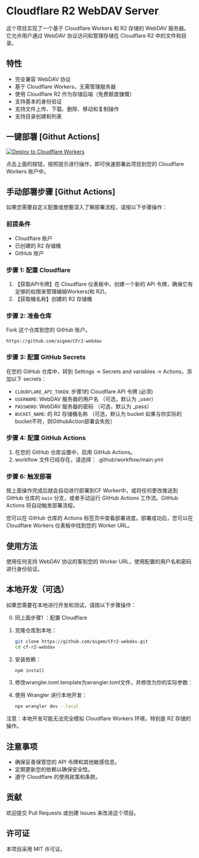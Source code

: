 # Cloudflare R2 WebDAV Server

这个项目实现了一个基于 Cloudflare Workers 和 R2 存储的 WebDAV 服务器。它允许用户通过 WebDAV 协议访问和管理存储在 Cloudflare R2 中的文件和目录。

## 特性

- 完全兼容 WebDAV 协议
- 基于 Cloudflare Workers，无需管理服务器
- 使用 Cloudflare R2 作为存储后端（免费额度慷慨）
- 支持基本的身份验证
- 支持文件上传、下载、删除、移动和复制操作
- 支持目录创建和列表

## 一键部署 [Githut Actions]

[![Deploy to Cloudflare Workers](https://deploy.workers.cloudflare.com/button)](https://github.com/aigem/CFr2-webdav)

点击上面的按钮，按照提示进行操作，即可快速部署此项目到您的 Cloudflare Workers 账户中。

## 手动部署步骤 [Githut Actions]

如果您需要自定义配置或想要深入了解部署流程，请按以下步骤操作：

### 前提条件

- Cloudflare 账户
- 已创建的 R2 存储桶
- GitHub 账户

### 步骤 1: 配置 Cloudflare

1. 【获取API令牌】在 Cloudflare 仪表板中，创建一个新的 API 令牌，确保它有足够的权限来管理编辑Workers(和 R2)。
2. 【获取桶名称】创建的 R2 存储桶

### 步骤 2: 准备仓库

Fork 这个仓库到您的 GitHub 账户。
```
https://github.com/aigem/CFr2-webdav
```

### 步骤 3: 配置 GitHub Secrets

在您的 GitHub 仓库中，转到 Settings -> Secrets and variables -> Actions，添加以下 secrets：

- `CLOUDFLARE_API_TOKEN`: 步骤1的 Cloudflare API 令牌 (必须)
- `USERNAME`: WebDAV 服务器的用户名 （可选，默认为 _user）
- `PASSWORD`: WebDAV 服务器的密码 （可选，默认为 _pass）
- `BUCKET_NAME`: 的 R2 存储桶名称 （可选，默认为 bucket 如果与你实际的bucket不符，则GithubAction部署会失败）

### 步骤 4: 配置 GitHub Actions

1. 在您的 GitHub 仓库设置中，启用 GitHub Actions。
2. workflow 文件已经存在，请选择： .github/workflow/main.yml

### 步骤 6: 触发部署

按上面操作完成后就会自动进行部署到CF Worker中，或将任何更改推送到 GitHub 仓库的 `main` 分支，或者手动运行 GitHub Actions 工作流。GitHub Actions 将自动触发部署流程。

您可以在 GitHub 仓库的 Actions 标签页中查看部署进度。部署成功后，您可以在 Cloudflare Workers 仪表板中找到您的 Worker URL。

## 使用方法

使用任何支持 WebDAV 协议的客到您的 Worker URL，使用配置的用户名和密码进行身份验证。


## 本地开发（可选）

如果您需要在本地进行开发和测试，请按以下步骤操作：

0. 同上面步骤1 ：配置 Cloudflare

1. 克隆仓库到本地：
   ```bash
   git clone https://github.com/aigem/CFr2-webdav.git
   cd cf-r2-webdav
   ```

2. 安装依赖：
   ```bash
   npm install
   ```

3. 修改wrangler.toml.template为wrangler.toml文件，并修改为你的实际参数：
  
4. 使用 Wrangler 进行本地开发：
   ```bash
   npx wrangler dev --local
   ```

注意：本地开发可能无法完全模拟 Cloudflare Workers 环境，特别是 R2 存储的操作。

## 注意事项

- 确保妥善保管您的 API 令牌和其他敏感信息。
- 定期更新您的依赖以确保安全性。
- 遵守 Cloudflare 的使用政策和条款。

## 贡献

欢迎提交 Pull Requests 或创建 Issues 来改进这个项目。

## 许可证

本项目采用 MIT 许可证。

